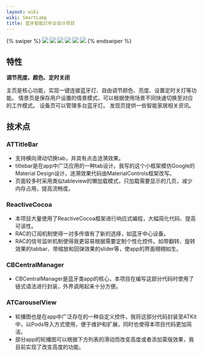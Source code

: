```yaml
---
layout: wiki
wiki: SmartLamp
title: 蓝牙智能灯毕业设计项目
---
```


{% swiper %}
![](https://cdn.jsdelivr.net/gh/cdn-x/wiki@1.0.2/smartlamp/screenshot01.png)
![](https://cdn.jsdelivr.net/gh/cdn-x/wiki@1.0.2/smartlamp/screenshot02.png)
![](https://cdn.jsdelivr.net/gh/cdn-x/wiki@1.0.2/smartlamp/screenshot03.png)
![](https://cdn.jsdelivr.net/gh/cdn-x/wiki@1.0.2/smartlamp/screenshot04.png)
![](https://cdn.jsdelivr.net/gh/cdn-x/wiki@1.0.2/smartlamp/screenshot05.png)
![](https://cdn.jsdelivr.net/gh/cdn-x/wiki@1.0.2/smartlamp/screenshot06.png)
{% endswiper %}

<!-- more -->

## 特性

**调节亮度、颜色、定时关闭**

主页是核心功能，实现一键连接蓝牙灯、自由调节颜色、亮度、设置定时关灯等功能。
情景页是保存用户设置的情景模式，可以根据使用场景不同快速切换至对应的工作模式。
设备页可以管理多台蓝牙灯。
发现页提供一些智能家居相关资讯。


##   技术点

### ATTitleBar

- 支持横向滑动切换tab，并具有点击涟漪效果。
- titlebar是在app中广泛应用的一种tab设计。我写的这个小框架模仿Google的Material Design设计，涟漪效果代码由MaterialControls框架改写。
- 页面较多时采用类似tableview的懒加载模式，只加载需要显示的几页，减少内存占用，提高流畅度。

### ReactiveCocoa

- 本项目大量使用了ReactiveCocoa框架进行响应式编程，大幅简化代码、提高可读性。
- RAC的订阅机制使得一对多传值有了新的选择，如蓝牙中心设备。
- RAC的信号监听机制使得我更容易根据需要定制个性化控件。如带翻转、旋转效果的tabbar、带缩放和回弹效果的slider等，使app的界面栩栩如生。

### CBCentralManager

- CBCentralManager是蓝牙类app的核心，本项目在编写这部分代码时使用了链式语法进行封装，外界调用起来十分方便。

### ATCarouselView

- 轮播图也是在app中广泛存在的一种自定义控件，我将这部分代码封装至ATKit中，以Pods导入方式使用，便于维护和扩展，同时也使得本项目代码更加简洁。
- 部分app的轮播图可以根据下方列表的滑动而改变高度或者添加蒙版效果，我目前实现了改变高度的功能。
